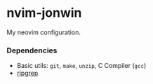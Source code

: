 # nvim-jonwin
My neovim configuration.

### Dependencies
- Basic utils: `git`, `make`, `unzip`, C Compiler (`gcc`)
- [ripgrep](https://github.com/BurntSushi/ripgrep#installation)
